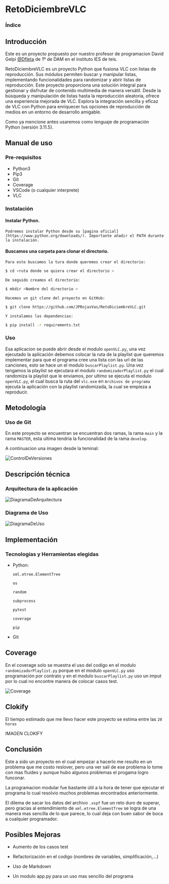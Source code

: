 # RetoDiciembreVLC

### Índice







## Introducción

Este es un proyecto propuesto por nuestro profesor de programacion David Gelpi [@Dfleta](https://github.com/Dfleta) de 1º de DAM en el instituto IES de teis.

RetoDiciembreVLC es un proyecto Python que fusiona VLC con listas de reproducción. Sus módulos permiten buscar y manipular listas, implementando funcionalidades para randomizar y abrir listas de reproducción. Este proyecto proporciona una solución integral para gestionar y disfrutar de contenido multimedia de manera versátil. Desde la búsqueda y manipulación de listas hasta la reproducción aleatoria, ofrece una experiencia mejorada de VLC. Explora la integración sencilla y eficaz de VLC con Python para enriquecer tus opciones de reproducción de medios en un entorno de desarrollo amigable.

Como ya mencione antes usaremos como lenguaje de programación Python (versión 3.11.5).

## Manual de uso

### Pre-requisitos

- Python3
- Pip3
- Git
- Coverage
- VSCode (o cualquier interprete)
- VLC

### Instalación

#### Instalar Python.

    Podremos instalar Python desde su [pagina oficial](https://www.python.org/downloads/). Importante añadir el PATH durante la instalación.

#### Buscamos una carpeta para clonar el directorio.

    Para esto buscamos la tura donde queremos crear el directorio:

```bash
$ cd <ruta donde se quiera crear el directorio >
```

    De seguido creamos el directorio:

```bash
$ mkdir <Nombre del directorio >
```

    Hacemos un git clone del proyecto en GitHub:

```bash
$ git clone https://github.com/JPRojasVas/RetoDiciembreVLC.git
```

    Y instalamos las dependencias:

```bash
$ pip install -r requirements.txt
```

### Uso

Esa aplicacion se puede abrir desde el modulo `openVLC.py`, una vez ejecutado la aplicación debemos colocar la ruta de la playlist que queremos implementar para que el programa cree una lista con las url de las canciones, esto se hace un el modulo `buscarPlaylist.py`. Una vez tengamos la playlist se ejecutara el modulo `randomizadorPlaylist.py` el cual randomiza la playlist que le enviamos, por ultimo se ejecuta el modulo `openVLC.py`, el cual busca la ruta del `vlc.exe` en `Archivos de programa` ejecuta la aplicación con la playlist randomizada, la cual se empieza a reproducir.

## Metodología

### Uso de Git

En este proyecto se encuentran se encuentran dos ramas, la rama `main` y la rama `MASTER`, esta ultima tendria la funcionalidad de la rama `develop`.

A continuacion una imagen desde la teminal:

![ControlDeVersiones](img/ControlDeVersiones.png)

## Descripción técnica

### Arquitectura de la aplicación

![DiagramaDeArquitectura](img/DiagramaDeArquitectura.png)

### Diagrama de Uso

![DiagramaDeUso](img/DiagramaDeUso.png)

## Implementación

### Tecnologías y Herramientas elegidas

- Python:

    `xml.etree.ElementTree`

    `os`

    `random`

    `subprocess`

    `pytest`

    `coverage`

    `pip`

- Git

## Coverage

En el coverage solo se muestra el uso del codigo en el modulo `randomizadorPlaylist.py` porque en el modulo `openVLC.py` uso programación por contrato y en el modulo `buscarPlaylist.py` uso un imput por lo cual no encontre manera de colocar casos test.

![Coverage](img/Coverage.png)

## Clokify

El tiempo estimado que me llevo hacer este proyecto se estima entre las `20 horas`

IMAGEN CLOKIFY

## Conclusión

Este a sido un proyecto en el cual empezar a hacerlo me resulto en un problema que me costo reslover, pero una ver salí de ese problema lo tome con mas fluides y aunque hubo algunos problemas el progama logro funconar.

La programacion modular fue bastante útil a la hora de tener que ejecutar el programa lo cual resolvio muchos problemas encontrados anteriormente.

El dilema de sacar los datos del archivo `.xspf` fue un reto duro de superar, pero gracias al entendimiento de `xml.etree.ElementTree` se logra de una manera mas sencilla de lo que parece, lo cual deja con buen sabor de boca a cualquier programador.

## Posibles Mejoras

- Aumento de los casos test

- Refactorización en el codigo (nombres de variables, simplificación,...)

- Uso de Markdown

- Un modulo app.py para un uso mas sencillo del programa